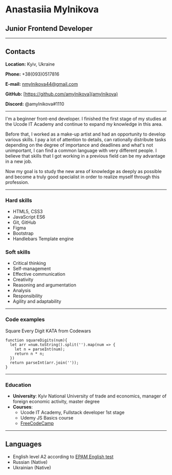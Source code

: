 # Anastasiia Mylnikova
## Junior Frontend Developer
***
## Contacts
**Location:** Kyiv, Ukraine

**Phone:** +38(093)0517816

**E-mail:** nmylnikova44@gmail.com

**GitHub:** [https://github.com/amylnikova](amylnikova)

**Discord:** @amylnikova#1110


***

I'm a beginner front-end developer. I finished the first stage of my studies at the Ucode IT Academy and continue to expand my knowledge in this area.


Before that, I worked as a make-up artist and had an opportunity to develop various skills. I pay a lot of attention to details, can rationally distribute tasks depending on the degree of importance and deadlines and what's not unimportant, I can find a common language with very different people.
I believe that skills that I got working in a previous field can be my advantage in a new job. 

Now my goal is to study the new area of knowledge as deeply as possible and become a truly good specialist in order to realize myself through this profession.


***

### Hard skills

* HTML5, CSS3
* JavaScript ES6
* Git, GitHub
* Figma
* Bootstrap
* Handlebars Template engine

### Soft skills

* Critical thinking
* Self-management 
* Effective communication
* Creativity
* Reasoning and argumentation
* Analysis
* Responsibility
* Agility and adaptability

***

### Code examples

Square Every Digit KATA from Codewars

```
function squareDigits(num){
  let arr =num.toString().split('').map(num => {
    let n = parseInt(num);
    return n * n;
  })
  return parseInt(arr.join(''));
}

```

***

### Education
* **University**: Kyiv National University of trade and economics, manager of foreign economic activity, master degree
* **Courses**:
    + Ucode IT Academy, Fullstack developer 1st stage
    + Udemy JS Basics course
    + [FreeCodeCamp](https://www.freecodecamp.org/)

***

## Languages

* English level A2 according to [EPAM English test](https://examinator.epam.com)
* Russian (Native)
* Ukrainian (Native)
